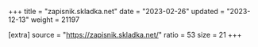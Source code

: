 +++
title = "zapisnik.skladka.net"
date = "2023-02-26"
updated = "2023-12-13"
weight = 21197

[extra]
source = "https://zapisnik.skladka.net/"
ratio = 53
size = 21
+++
